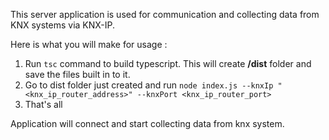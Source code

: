 This server application is used for communication and collecting data from KNX systems via KNX-IP.

Here is what you will make for usage :

1. Run `tsc` command to build typescript. This will create **/dist** folder and save the files built in to it.
2. Go to dist folder just created and run  `node index.js --knxIp "<knx_ip_router_address>" --knxPort <knx_ip_router_port>`
3. That's all
 
Application will connect and start collecting data from knx system.
